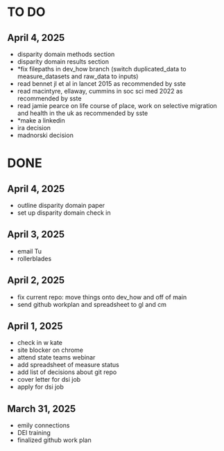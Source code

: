 # TO DO 

## April 4, 2025
- disparity domain methods section
- disparity domain results section 
- *fix filepaths in dev_how branch (switch duplicated_data to measure_datasets and raw_data to inputs) 
- read bennet jl et al in lancet 2015 as recommended by sste
- read macintyre, ellaway, cummins in soc sci med 2022 as recommended by sste
- read jamie pearce on life course of place, work on selective migration and health in the uk as recommended by sste
- *make a linkedin
- ira decision
- madnorski decision 


# DONE 

## April 4, 2025
- outline disparity domain paper
- set up disparity domain check in
  
## April 3, 2025
- email Tu
- rollerblades 

## April 2, 2025
- fix current repo: move things onto dev_how and off of main  
- send github workplan and spreadsheet to gl and cm

## April 1, 2025 
- check in w kate
- site blocker on chrome
- attend state teams webinar 
- add spreadsheet of measure status
- add list of decisions about git repo
- cover letter for dsi job 
- apply for dsi job 

## March 31, 2025 
- emily connections
- DEI training 
- finalized github work plan 
